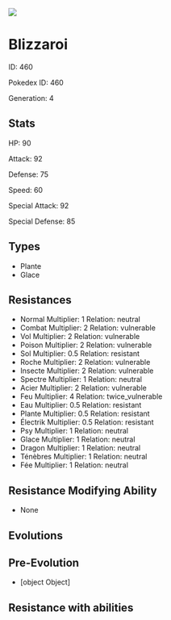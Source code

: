 ![](https://raw.githubusercontent.com/PokeAPI/sprites/master/sprites/pokemon/other/official-artwork/460.png)

# Blizzaroi
ID: 460

Pokedex ID: 460

Generation: 4

## Stats

HP: 90

Attack: 92

Defense: 75

Speed: 60

Special Attack: 92

Special Defense: 85

## Types

- Plante
- Glace
## Resistances

- Normal Multiplier: 1 Relation: neutral
- Combat Multiplier: 2 Relation: vulnerable
- Vol Multiplier: 2 Relation: vulnerable
- Poison Multiplier: 2 Relation: vulnerable
- Sol Multiplier: 0.5 Relation: resistant
- Roche Multiplier: 2 Relation: vulnerable
- Insecte Multiplier: 2 Relation: vulnerable
- Spectre Multiplier: 1 Relation: neutral
- Acier Multiplier: 2 Relation: vulnerable
- Feu Multiplier: 4 Relation: twice_vulnerable
- Eau Multiplier: 0.5 Relation: resistant
- Plante Multiplier: 0.5 Relation: resistant
- Électrik Multiplier: 0.5 Relation: resistant
- Psy Multiplier: 1 Relation: neutral
- Glace Multiplier: 1 Relation: neutral
- Dragon Multiplier: 1 Relation: neutral
- Ténèbres Multiplier: 1 Relation: neutral
- Fée Multiplier: 1 Relation: neutral
## Resistance Modifying Ability

- None

## Evolutions

## Pre-Evolution

- [object Object]

## Resistance with abilities
